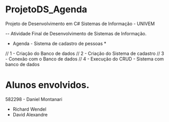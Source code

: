 # ProjetoDS_Agenda

Projeto de Desenvolvimento em C# 
Sistemas de Informação - UNIVEM

-- Atividade Final de Desenvolvimento de Sistemas de Informação.

* Agenda - Sistema de cadastro de pessoas *

// 1 - Criação do Banco de dados
// 2 - Criação do Sistema de cadastro
// 3 - Conexão com o Banco de dados
// 4 - Execução do CRUD - Sistema com banco de dados

# Alunos envolvidos.
582298 - Daniel Montanari
 - Richard Wendel
 - David Alexandre
